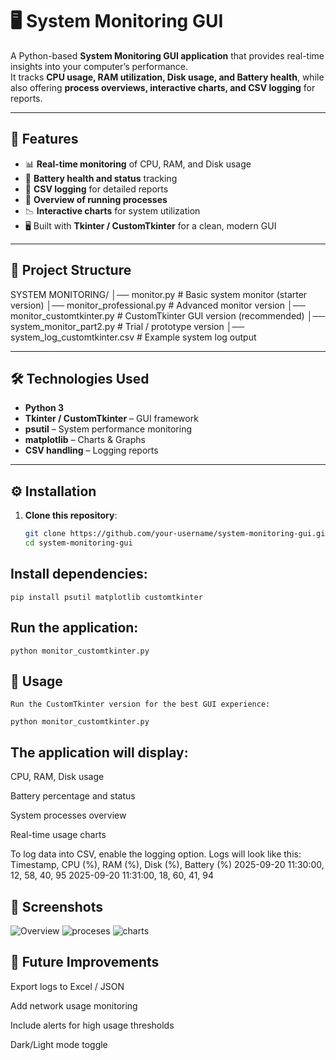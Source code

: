 # 🖥️ System Monitoring GUI

A Python-based **System Monitoring GUI application** that provides real-time insights into your computer’s performance.  
It tracks **CPU usage, RAM utilization, Disk usage, and Battery health**, while also offering **process overviews, interactive charts, and CSV logging** for reports.  

---

## 🚀 Features

- 📊 **Real-time monitoring** of CPU, RAM, and Disk usage  
- 🔋 **Battery health and status** tracking  
- 📁 **CSV logging** for detailed reports  
- 📌 **Overview of running processes**  
- 📉 **Interactive charts** for system utilization  
- 🖥️ Built with **Tkinter / CustomTkinter** for a clean, modern GUI  

---

## 📂 Project Structure

SYSTEM MONITORING/
│── monitor.py # Basic system monitor (starter version)
│── monitor_professional.py # Advanced monitor version
│── monitor_customtkinter.py # CustomTkinter GUI version (recommended)
│── system_monitor_part2.py # Trial / prototype version
│── system_log_customtkinter.csv # Example system log output


---

## 🛠️ Technologies Used

- **Python 3**
- **Tkinter / CustomTkinter** – GUI framework  
- **psutil** – System performance monitoring  
- **matplotlib** – Charts & Graphs  
- **CSV handling** – Logging reports  

---

## ⚙️ Installation

1. **Clone this repository**:
   ```bash
   git clone https://github.com/your-username/system-monitoring-gui.git
   cd system-monitoring-gui

## Install dependencies:
    pip install psutil matplotlib customtkinter

## Run the application:
    python monitor_customtkinter.py

## 📖 Usage
    Run the CustomTkinter version for the best GUI experience:

    python monitor_customtkinter.py

## The application will display:

CPU, RAM, Disk usage

Battery percentage and status

System processes overview

Real-time usage charts

To log data into CSV, enable the logging option. Logs will look like this:
 Timestamp, CPU (%), RAM (%), Disk (%), Battery (%)
2025-09-20 11:30:00, 12, 58, 40, 95
2025-09-20 11:31:00, 18, 60, 41, 94

## 📸 Screenshots
![Overview](image.png)
![proceses](image-1.png)
![charts](image-2.png)


## 🔮 Future Improvements

Export logs to Excel / JSON

Add network usage monitoring

Include alerts for high usage thresholds

Dark/Light mode toggle
